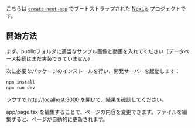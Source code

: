 こちらは [`create-next-app`](https://nextjs.org/docs/app/api-reference/cli/create-next-app) でブートストラップされた [Next.js](https://nextjs.org) プロジェクトです。

## 開始方法

まず、publicフォルダに適当なサンプル画像と動画を入れてください（データベース接続はまだ実装できていません）

次に必要なパッケージのインストールを行い、開発サーバーを起動します：

```bash
npm install
npm run dev
```
ラウザで [http://localhost:3000](http://localhost:3000) を開いて、結果を確認してください。

app/page.tsx を編集することで、ページの内容を変更できます。ファイルを編集すると、ページが自動的に更新されます。
